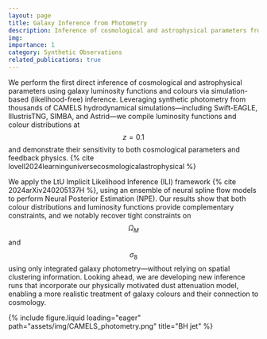 ```yaml
---
layout: page
title: Galaxy Inference from Photometry
description: Inference of cosmological and astrophysical parameters from galaxy photometry
img:
importance: 1
category: Synthetic Observations
related_publications: true
---
```


We perform the first direct inference of cosmological and astrophysical parameters using galaxy luminosity functions and colours via simulation-based (likelihood-free) inference. Leveraging synthetic photometry from thousands of CAMELS hydrodynamical simulations—including Swift-EAGLE, IllustrisTNG, SIMBA, and Astrid—we compile luminosity functions and colour distributions at $$z=0.1$$ and demonstrate their sensitivity to both cosmological parameters and feedback physics. {% cite lovell2024learninguniversecosmologicalastrophysical %}

We apply the LtU Implicit Likelihood Inference (ILI) framework {% cite 2024arXiv240205137H %}, using an ensemble of neural spline flow models to perform Neural Posterior Estimation (NPE). Our results show that both colour distributions and luminosity functions provide complementary constraints, and we notably recover tight constraints on $$\Omega_M$$ and $$\sigma_8$$ using only integrated galaxy photometry—without relying on spatial clustering information. Looking ahead, we are developing new inference runs that incorporate our physically motivated dust attenuation model, enabling a more realistic treatment of galaxy colours and their connection to cosmology.

<div class="row">
    <div class="col-sm">
        {% include figure.liquid loading="eager" path="assets/img/CAMELS_photometry.png" title="BH jet" %}
    </div>
</div>

